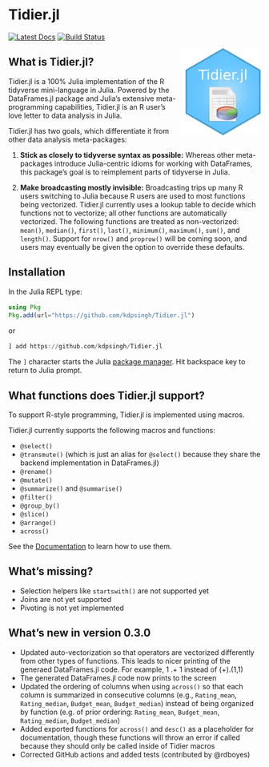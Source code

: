 
# Tidier.jl
[![Latest Docs](https://img.shields.io/badge/docs-latest-blue.svg)](https://kdpsingh.github.io/Tidier.jl/) [![Build
Status](https://github.com/kdpsingh/Tidier.jl/actions/workflows/CI.yml/badge.svg?branch=main)](https://github.com/kdpsingh/Tidier.jl/actions/workflows/CI.yml?query=branch%3Amain)

<img src="/docs/src/Tidier_jl_logo.png" align="right" style="padding-left:10px;background-color:white;" width="150"/>

## What is Tidier.jl?

Tidier.jl is a 100% Julia implementation of the R tidyverse
mini-language in Julia. Powered by the DataFrames.jl package and Julia’s
extensive meta-programming capabilities, Tidier.jl is an R user’s love
letter to data analysis in Julia.

Tidier.jl has two goals, which differentiate it from other data analysis
meta-packages:

1.  **Stick as closely to tidyverse syntax as possible:** Whereas other
    meta-packages introduce Julia-centric idioms for working with
    DataFrames, this package’s goal is to reimplement parts of tidyverse
    in Julia.

2.  **Make broadcasting mostly invisible:** Broadcasting trips up many R
    users switching to Julia because R users are used to most functions
    being vectorized. Tidier.jl currently uses a lookup table to decide
    which functions not to vectorize; all other functions are
    automatically vectorized. The following functions are treated as
    non-vectorized: `mean()`, `median()`, `first()`, `last()`,
    `minimum()`, `maximum()`, `sum()`, and `length()`. Support for
    `nrow()` and `proprow()` will be coming soon, and users may
    eventually be given the option to override these defaults.

## Installation

In the Julia REPL type:

```julia
using Pkg
Pkg.add(url="https://github.com/kdpsingh/Tidier.jl")
```

or

```julia
] add https://github.com/kdpsingh/Tidier.jl
```

The `]` character starts the Julia [package manager](https://docs.julialang.org/en/v1/stdlib/Pkg/). Hit backspace key to return to Julia prompt.

## What functions does Tidier.jl support?

To support R-style programming, Tidier.jl is implemented using macros.

Tidier.jl currently supports the following macros and functions:

- `@select()`
- `@transmute()` (which is just an alias for `@select()` because they
  share the backend implementation in DataFrames.jl)
- `@rename()`
- `@mutate()`
- `@summarize()` and `@summarise()`
- `@filter()`
- `@group_by()`
- `@slice()`
- `@arrange()`
- `across()`

See the [Documentation](https://kdpsingh.github.io/Tidier.jl/) to learn how to use them.

## What’s missing?

- Selection helpers like `startswith()` are not supported yet
- Joins are not yet supported
- Pivoting is not yet implemented

## What’s new in version 0.3.0

- Updated auto-vectorization so that operators are vectorized
  differently from other types of functions. This leads to nicer
  printing of the generaed DataFrames.jl code. For example, 1 .+ 1
  instead of (+).(1,1)
- The generated DataFrames.jl code now prints to the screen
- Updated the ordering of columns when using `across()` so that each
  column is summarized in consecutive columns (e.g., `Rating_mean`,
  `Rating_median`, `Budget_mean`, `Budget_median`) instead of being
  organized by function (e.g. of prior ordering: `Rating_mean`,
  `Budget_mean`, `Rating_median`, `Budget_median`)
- Added exported functions for `across()` and `desc()` as a placeholder
  for documentation, though these functions will throw an error if
  called because they should only be called inside of Tidier macros
- Corrected GitHub actions and added tests (contributed by @rdboyes)

